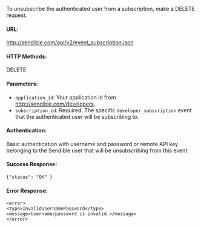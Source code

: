 To unsubscribe the authenticated user from a subscription, make a DELETE request.

#### URL: ####
http://sendible.com/api/v2/event_subscription.json

#### HTTP Methods: ####
DELETE

#### Parameters: ####
  * `application_id`: Your application id from http://sendible.com/developers.
  * `subscription_id`: Required. The specific `developer_subscription` event that the authenticated user will be subscribing to.

#### Authentication: ####
Basic authentication with username and password or remote API key belonging to the Sendible user that will be unsubscribing from this event.

#### Success Response: ####
```
{"status": "OK" }
```


#### Error Response: ####
```
<error>
<type>InvalidUsernamePassword</type>
<message>Username/password is invalid.</message>
</error>
```